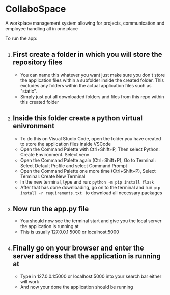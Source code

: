 # CollaboSpace
A workplace management system allowing for projects, communication and employee handling all in one place

To run the app:

1. First create a folder in which you will store the repository files
   -
   - You can name this whatever you want just make sure you don't store the application files within a subfolder inside the created folder. This excludes any folders
   within the actual application files such as "static".
   - Simply just put all downloaded folders and files from this repo within this created folder
2. Inside this folder create a python virtual enivronment
   -
   - To do this on Visual Studio Code, open the folder you have created to store the application files inside VSCode
   - Open the Command Palette with Ctrl+Shift+P, Then select Python: Create Environment. Select venv
   - Open the Command Palette again (Ctrl+Shift+P), Go to Terminal: Select Default Profile and select Command Prompt
   - Open the Command Palette one more time (Ctrl+Shift+P), Select Terminal: Create New Terminal
   - In the new terminal, type and run: ```python -m pip install flask```
   - After that has done downloading, go on to the terminal and run ```pip install -r requirements.txt ``` to download all necessary packages
3. Now run the app.py file
   -
   - You should now see the terminal start and give you the local server the application is running at
   - This is usually 127.0.0.1:5000 or localhost:5000
4. Finally go on your browser and enter the server address that the application is running at
   -
   - Type in 127.0.0.1:5000 or localhost:5000 into your search bar either will work
   - And now your done the application should be running

   
   
